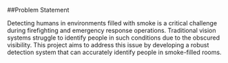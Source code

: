 ##Problem Statement

Detecting humans in environments filled with smoke is a critical challenge during firefighting and emergency response operations. Traditional vision systems struggle to identify people in such conditions due to the obscured visibility. This project aims to address this issue by developing a robust detection system that can accurately identify people in smoke-filled rooms.
